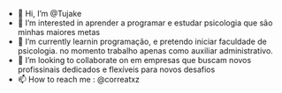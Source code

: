 - 👋 Hi, I’m @Tujake
- 👀 I’m interested in  aprender a programar e  estudar psicologia  que são  minhas maiores  metas
- 🌱 I’m currently learnin programação,  e pretendo iniciar faculdade de psicologia. no momento trabalho apenas  como auxiliar administrativo.
- 💞️ I’m looking to collaborate on  em empresas  que buscam novos profissinais  dedicados e flexíveis para novos desafios
- 📫 How to reach me :  @correatxz

<!---
Tujake/Tujake is a ✨ special ✨ repository because its `README.md` (this file) appears on your GitHub profile.
You can click the Preview link to take a look at your changes.
--->
